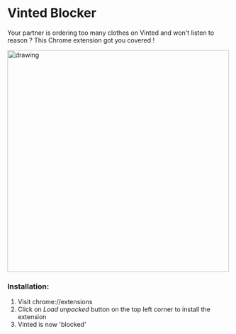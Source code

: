 # Vinted Blocker

Your partner is ordering too many clothes on Vinted and won't listen to reason ? This Chrome extension got you covered !

<img src="https://res.cloudinary.com/diulguggd/image/upload/v1622674166/vinted-blocker.png" alt="drawing" width="500"/>

### Installation:

1. Visit chrome://extensions
2. Click on _Load unpacked_ button on the top left corner to install the extension
3. Vinted is now 'blocked'
